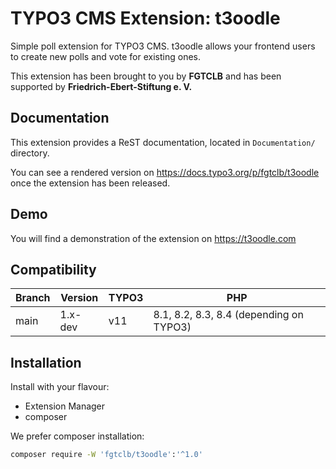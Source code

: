 # TYPO3 CMS Extension: t3oodle

Simple poll extension for TYPO3 CMS. t3oodle allows your frontend users
to create new polls and vote for existing ones.

This extension has been brought to you by **FGTCLB** and has been supported by
**Friedrich-Ebert-Stiftung e. V.**

## Documentation

This extension provides a ReST documentation, located in ``Documentation/``
directory.

You can see a rendered version on https://docs.typo3.org/p/fgtclb/t3oodle once
the extension has been released.

## Demo

You will find a demonstration of the extension on https://t3oodle.com

## Compatibility

| Branch | Version | TYPO3 | PHP                                               |
|--------|---------|-------|---------------------------------------------------|
| main   | 1.x-dev | v11   | 8.1, 8.2, 8.3, 8.4 (depending on TYPO3)           |

## Installation

Install with your flavour:

* Extension Manager
* composer

We prefer composer installation:

```bash
composer require -W 'fgtclb/t3oodle':'^1.0'
```
